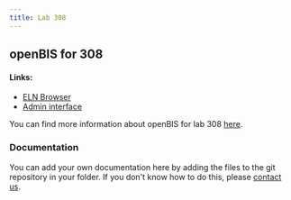 ```yaml
---
title: Lab 308
---
```


## openBIS for 308

#### Links:
- [ELN Browser](https://openbis-empa-lab308.ethz.ch/)
- [Admin interface](https://openbis-empa-lab308.ethz.ch/openbis/webapp/openbis-ng-ui)

You can find more information about openBIS for lab 308 [here](https://www.empa.ch/group/s909/wiki/-/wiki/Main/openBIS-Lab308).

### Documentation

You can add your own documentation here by adding the files to the git repository in your folder.
If you don't know how to do this, please [contact us](/research-data-management/openbis/support).
